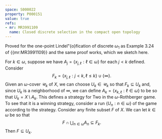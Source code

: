 ```yaml
---
space: S000022
property: P000151
value: true
refs:
- mr: MR3991109
  name: Closed discrete selection in the compact open topology
---
```


Proved for the one-point Lindel\"{o}fication of discrete $\omega_1$ as Example 3.24 of {{mr:MR3991109}} and the same proof works, which we sketch here.

For $k \in \omega$, suppose we have $A_j = \{ x_{j,\ell} : \ell \in \omega \}$ for each $j 
< k$ defined. Consider $$F_k = \{ x_{j,\ell} : j < k, \ell \leq k \} \cup \{ \infty \}.$$ Given an $\omega$-cover $\mathscr U_k$ of $X$, we can choose $U_k \in \mathscr U_k$ so that $F_k \subseteq U_k$ and, since $U_k$ is a neighborhood of $\infty$, we can define $A_k = \{ x_{k,\ell} : \ell \in \omega \}$ to be so that $U_k = X \setminus A_k$. This defines a strategy for Two in the $\omega$-Rothberger game. To see that it is a winning strategy, consider a run $\{ U_n : n \in \omega \}$ of the game according to the strategy. Consider any finite subset $F$ of $X$. We can let $k\in \omega$ be so that $$F \cap \bigcup_{n\in\omega} A_n \subseteq F_k.$$ Then $F \subseteq U_k$.